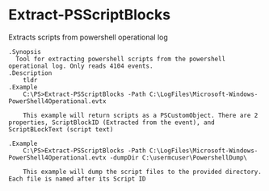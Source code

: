 # Extract-PSScriptBlocks
Extracts scripts from powershell operational log

    .Synopsis
      Tool for extracting powershell scripts from the powershell operational log. Only reads 4104 events.
    .Description
        tldr
    .Example
        C:\PS>Extract-PSScriptBlocks -Path C:\LogFiles\Microsoft-Windows-PowerShell4Operational.evtx
        
        This example will return scripts as a PSCustomObject. There are 2 properties, ScriptBlockID (Extracted from the event), and ScriptBLockText (script text)
        
    .Example
        C:\PS>Extract-PSScriptBlocks -Path C:\LogFiles\Microsoft-Windows-PowerShell4Operational.evtx -dumpDir C:\usermcuser\PowershellDump\
        
        This example will dump the script files to the provided directory. Each file is named after its Script ID

